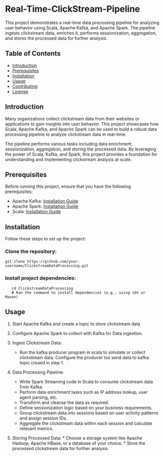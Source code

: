 # Real-Time-ClickStream-Pipeline

This project demonstrates a real-time data processing pipeline for analyzing user behavior using Scala, Apache Kafka, and Apache Spark. The pipeline ingests clickstream data, enriches it, performs sessionization, aggregation, and stores the processed data for further analysis.

## Table of Contents
- [Introduction](#introduction)
- [Prerequisites](#prerequisites)
- [Installation](#installation)
- [Usage](#usage)
- [Contributing](#contributing)
- [License](#license)

## Introduction
Many organizations collect clickstream data from their websites or applications to gain insights into user behavior. This project showcases how Scala, Apache Kafka, and Apache Spark can be used to build a robust data processing pipeline to analyze clickstream data in real-time.

The pipeline performs various tasks including data enrichment, sessionization, aggregation, and storing the processed data. By leveraging the power of Scala, Kafka, and Spark, this project provides a foundation for understanding and implementing clickstream analysis at scale.

## Prerequisites
Before running this project, ensure that you have the following prerequisites:

- Apache Kafka: [Installation Guide](https://kafka.apache.org/documentation/)
- Apache Spark: [Installation Guide](https://spark.apache.org/downloads.html)
- Scala: [Installation Guide](https://www.scala-lang.org/download/)

## Installation
Follow these steps to set up the project:

### Clone the repository:
   ```shell
   git clone https://github.com/your-username/ClickstreamDataProcessing.git
 ```
 
### Install project dependencies: 
   ```shell
      cd ClickstreamDataProcessing
      # Run the command to install dependencies (e.g., using sbt or Maven)
   ```
## Usage 
1. Start Apache Kafka and create a topic to store clickstream data
2. Configure Apache Spark to collect with Kafka for Data ingestion.
3. Ingest Clickstream Data:
      * Run the kafka producer program in scala to simulate or collect clickstream data. Configure the producer tos send data to kafka topic creaed in step 1.
4. Data Processing Pipeline:
      * Write Spark Streaming code in Scala to consume clickstream data from Kafka.
      * Perform data enrichment tasks such as IP address lookup, user agent parsing, etc.
      * Transform and cleanse the data as required.
      * Define sessionization logic based on your business requirements.
      * Group clickstream data into sessions based on user activity patterns and assign session IDs.
      * Aggregate the clickstream data within each session and calculate relevant metrics.

5. Storing Processed Data:
       * Choose a storage system like Apache Hadoop, Apache HBase, or a database of your choice.
       * Store the processed clickstream data for further analysis.

